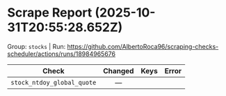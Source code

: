# Scrape Report (2025-10-31T20:55:28.652Z)

Group: `stocks`  |  Run: https://github.com/AlbertoRoca96/scraping-checks-scheduler/actions/runs/18984965676

| Check | Changed | Keys | Error |
|---|:---:|:--|:--|
| `stock_ntdoy_global_quote` | — |  |  |
